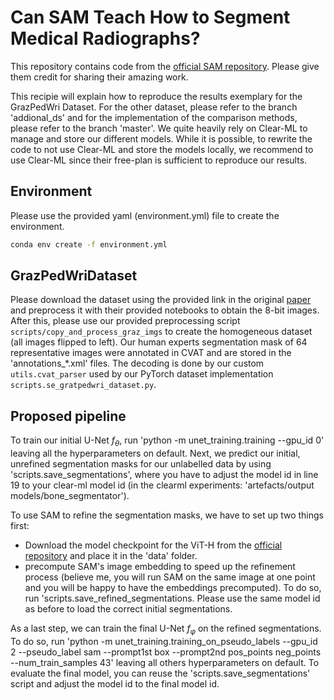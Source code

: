 # Can SAM Teach How to Segment Medical Radiographs?

This repository contains code from the [official SAM repository](https://github.com/facebookresearch/segment-anything). Please give them credit for sharing their amazing work.

This recipie will explain how to reproduce the results exemplary for the GrazPedWri Dataset.
For the other dataset, please refer to the branch 'addional_ds' and for the implementation of the comparison methods, please refer to the branch 'master'.
We quite heavily rely on Clear-ML to manage and store our different models.
While it is possible, to rewrite the code to not use Clear-ML and store the models locally, we recommend to use Clear-ML since their free-plan is sufficient to reproduce our results.

## Environment

Please use the provided yaml (environment.yml) file to create the environment.

```bash
conda env create -f environment.yml
```

## GrazPedWriDataset
Please download the dataset using the provided link in the original [paper](https://www.nature.com/articles/s41597-022-01328-z) and preprocess it with their provided notebooks to obtain the 8-bit images. After this, please use our provided preprocessing script `scripts/copy_and_process_graz_imgs` to create the homogeneous dataset (all images flipped to left).
Our human experts segmentation mask of 64 representative images were annotated in CVAT and are stored in the 'annotations_*.xml' files.
The decoding is done by our custom `utils.cvat_parser` used by our PyTorch dataset implementation `scripts.se_gratpedwri_dataset.py`.

## Proposed pipeline
To train our initial U-Net $f_\theta$, run 'python -m unet_training.training --gpu_id 0' leaving all the hyperparameters on default.
Next, we predict our initial, unrefined segmentation masks for our unlabelled data by using 'scripts.save_segmentations', where you have to adjust the model id in line 19 to your clear-ml model id (in the clearml experiments: 'artefacts/output models/bone_segmentator').

To use SAM to refine the segmentation masks, we have to set up two things first:
+ Download the model checkpoint for the ViT-H from the [official repository](https://github.com/facebookresearch/segment-anything?tab=readme-ov-file#model-checkpoints) and place it in the 'data' folder.
+ precompute SAM's image embedding to speed up the refinement process (believe me, you will run SAM on the same image at one point and you will be happy to have the embeddings precomputed). To do so, run 'scripts.save_refined_segmentations. Please use the same model id as before to load the correct initial segmentations.

As a last step, we can train the final U-Net $f_\varphi$ on the refined segmentations. To do so, run 'python -m unet_training.training_on_pseudo_labels --gpu_id 2 --pseudo_label sam --prompt1st box --prompt2nd pos_points neg_points --num_train_samples 43' leaving all others hyperparameters on default.
To evaluate the final model, you can reuse the 'scripts.save_segmentations' script and adjust the model id to the final model id.

